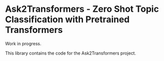 # Ask2Transformers - Zero Shot Topic Classification with Pretrained Transformers

Work in progress.

This library contains the code for the Ask2Transformers project.
